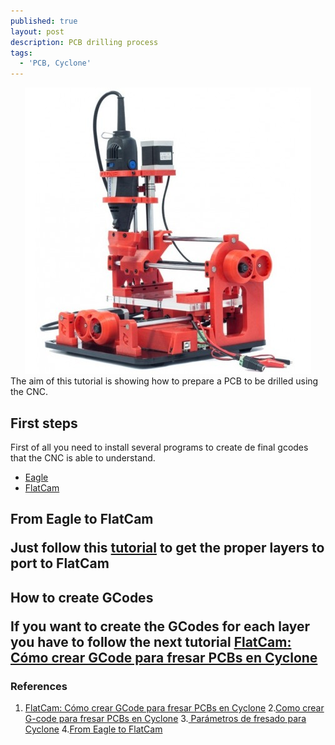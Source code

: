 ```yaml
---
published: true
layout: post
description: PCB drilling process
tags:
  - 'PCB, Cyclone'
---
```

<center><img src="/images/CNCPCBFactory.jpg" width="458" height="458"></center>
The aim of this tutorial is showing how to prepare a PCB to be drilled using the CNC.

<!-- more -->

<h2>First steps</h2>

First of all you need to install several programs to create de final gcodes that the CNC is able to understand.
- <a href="https://www.autodesk.com/products/eagle/overview" target="_blank">Eagle</a>
- <a href="http://flatcam.org/" target="_blank">FlatCam</a>
 
<h2>From Eagle to FlatCam</a>

Just follow this <a href="http://flatcam.org/manual/eaglehowto.html" target="_blank">tutorial</a> to get the proper layers to port to FlatCam

<h2>How to create GCodes</a>

If you want to create the GCodes for each layer you have to follow the next tutorial <a href="https://www.youtube.com/watch?v=ojAuH7fgX58" target="_blank">FlatCam: Cómo crear GCode para fresar PCBs en Cyclone</a>

<h3>References</h3>

1. <a href="https://www.youtube.com/watch?v=ojAuH7fgX58" target="_blank">FlatCam: Cómo crear GCode para fresar PCBs en Cyclone</a>
2.<a href="http://diwo.bq.com/como-crear-gcode-para-fresar-pcbs-en-cyclone/" target="_blank">Como crear G-code para fresar PCBs en Cyclone</a>
3.<a href="http://diwo.bq.com/parametros-de-fresado-para-cyclone-2/" target="_blank">
Parámetros de fresado para Cyclone</a>
4.<a href="http://flatcam.org/manual/eaglehowto.html" target="_blank">From Eagle to FlatCam</a>
